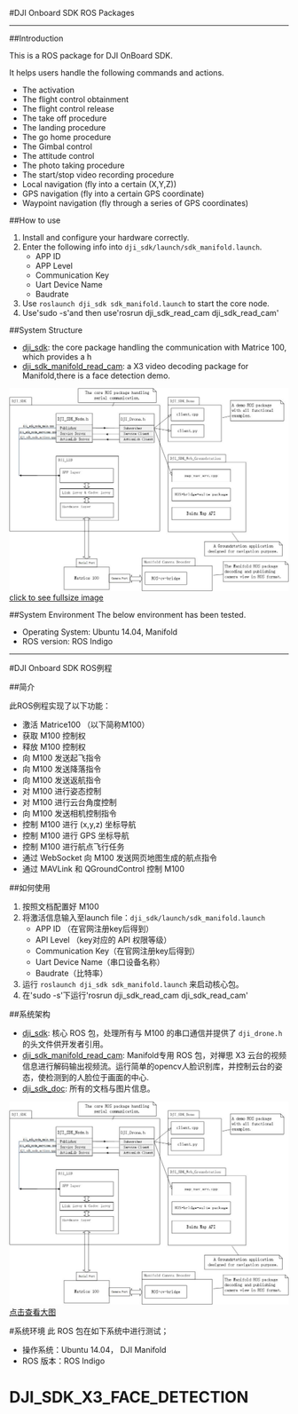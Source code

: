#DJI Onboard SDK ROS Packages

----

##Introduction

This is a ROS package for DJI OnBoard SDK.

It helps users handle the following commands and actions.

* The activation
* The flight control obtainment
* The flight control release
* The take off procedure
* The landing procedure
* The go home procedure
* The Gimbal control
* The attitude control
* The photo taking procedure
* The start/stop video recording procedure
* Local navigation (fly into a certain (X,Y,Z))
* GPS navigation (fly into a certain GPS coordinate)
* Waypoint navigation (fly through a series of GPS coordinates)


##How to use
1. Install and configure your hardware correctly.
2. Enter the following info into `dji_sdk/launch/sdk_manifold.launch`.
	* APP ID
	* APP Level
	* Communication Key
	* Uart Device Name
	* Baudrate
3. Use `roslaunch dji_sdk sdk_manifold.launch` to start the core node.
4. Use'sudo -s'and then use'rosrun dji_sdk_read_cam dji_sdk_read_cam'

##System Structure
* [dji_sdk](dji_sdk): the core package handling the communication with Matrice 100, which provides a h
* [dji_sdk_manifold_read_cam](dji_sdk_manifold_read_cam): a X3 video decoding package for Manifold,there is a face detection demo.

![image](dji_sdk_doc/structure.jpg)
[click to see fullsize image](https://raw.githubusercontent.com/dji-sdk/Onboard-SDK-ROS/2.3/dji_sdk_doc/structure.jpg)

##System Environment
The below environment has been tested.
* Operating System: Ubuntu 14.04, Manifold
* ROS version: ROS Indigo

---

#DJI Onboard SDK ROS例程

##简介

此ROS例程实现了以下功能：

* 激活 Matrice100 （以下简称M100）
* 获取 M100 控制权
* 释放 M100 控制权
* 向 M100 发送起飞指令
* 向 M100 发送降落指令
* 向 M100 发送返航指令
* 对 M100 进行姿态控制
* 对 M100 进行云台角度控制
* 向 M100 发送相机控制指令
* 控制 M100 进行 (x,y,z) 坐标导航
* 控制 M100 进行 GPS 坐标导航
* 控制 M100 进行航点飞行任务
* 通过 WebSocket 向 M100 发送网页地图生成的航点指令
* 通过 MAVLink 和 QGroundControl 控制 M100

##如何使用

1. 按照文档配置好 M100 
2. 将激活信息输入至launch file：`dji_sdk/launch/sdk_manifold.launch`
	* APP ID （在官网注册key后得到）
	* API Level （key对应的 API 权限等级）
	* Communication Key（在官网注册key后得到）
	* Uart Device Name（串口设备名称）
	* Baudrate（比特率）
3. 运行 `roslaunch dji_sdk sdk_manifold.launch` 来启动核心包。
4. 在'sudo -s'下运行'rosrun dji_sdk_read_cam dji_sdk_read_cam'

##系统架构
* [dji_sdk](dji_sdk): 核心 ROS 包，处理所有与 M100 的串口通信并提供了 `dji_drone.h`的头文件供开发者引用。
* [dji_sdk_manifold_read_cam](dji_sdk_manifold_read_cam): Manifold专用 ROS 包，对禅思 X3 云台的视频信息进行解码输出视频流。运行简单的opencv人脸识别库，并控制云台的姿态，使检测到的人脸位于画面的中心.
* [dji_sdk_doc](dji_sdk_doc): 所有的文档与图片信息。

![image](dji_sdk_doc/structure.jpg)
[点击查看大图](https://raw.githubusercontent.com/dji-sdk/Onboard-SDK-ROS/2.3/dji_sdk_doc/structure.jpg)

#系统环境
此 ROS 包在如下系统中进行测试；
* 操作系统：Ubuntu 14.04， DJI Manifold
* ROS 版本：ROS Indigo
# DJI_SDK_X3_FACE_DETECTION
